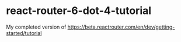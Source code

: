 # react-router-6-dot-4-tutorial

My completed version of https://beta.reactrouter.com/en/dev/getting-started/tutorial
